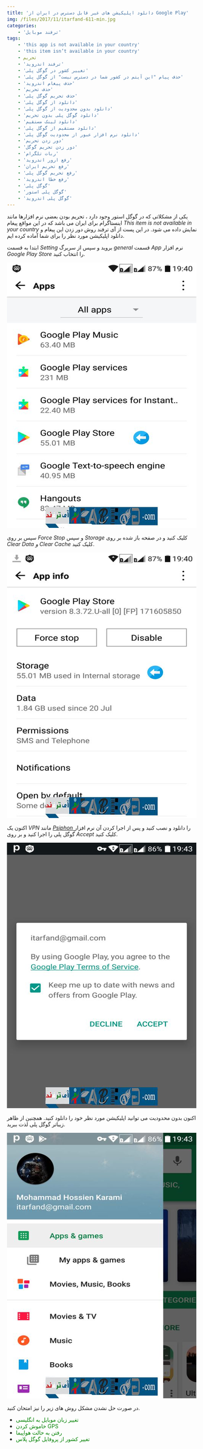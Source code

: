 ```yaml
---
title: 'دانلود اپلیکیشن های غیر قابل دسترس در ایران از Google Play'
img: /files/2017/11/itarfand-611-min.jpg
categories:
    - 'ترفند موبایل'
tags:
    - 'this app is not available in your country'
    - 'this item isn’t available in your country'
    - تحریم
    - 'ترفند اندروید'
    - 'تغییر کشور در گوگل پلی'
    - 'حذف پیام "این آیتم در کشور شما در دسترس نیست" از گوگل پلی'
    - 'حذف پیغام اندروید'
    - 'حذف تحریم'
    - 'حذف تحریم گوگل پلی'
    - 'دانلود از گوگل پلی'
    - 'دانلود بدون محدودیت از گوگل پلی'
    - 'دانلود گوگل پلی بدون تحریم'
    - 'دانلود لینک مستقیم'
    - 'دانلود مستقیم از گوگل پلی'
    - 'دانلود نرم افزار عبور از محدودیت گوگل پلی'
    - 'دور زدن تحریم'
    - 'دور زدن تحریم گوگل'
    - 'ربات تلگرام'
    - 'رفع ارور اندروید'
    - 'رفع تحریم ایران'
    - 'رفع تحریم گوگل پلی'
    - 'رفع خطا اندروید'
    - 'گوگل پلی'
    - 'گوگل پلی استور'
    - 'گوگل پلی اندروید'
---
```


یکی از مشکلاتی که در گوگل استور وجود دارد ، تحریم بودن بعضی نرم افزارها مانند اینستاگرام برای ایران می باشد که در این مواقع پیغام *This item is not available in your country* نمایش داده می شود. در این پست از آی ترفند روش دور زدن این پیغام و دانلود اپلیکیشن مورد نظر را برای شما آماده کرده ایم.

ابتدا به قسمت *Setting* بروید و سپس از سربرگ *general* قسمت *App* نرم افزار *Google Play Store* را انتخاب کنید.

![mhkarami97](/files/2017/11/itarfand-608-min.jpg)  

سپس بر روی *Force Stop* و سپس *Storage* کلیک کنید و در صفحه باز شده بر روی *Clear Data و Clear Cache* کلیک کنید.

![mhkarami97](/files/2017/11/itarfand-607-min.jpg)  

اکنون یک *VPN* مانند [*Psiphon* ](https://play.google.com/store/apps/details?id=com.psiphon3&hl=en)را دانلود و نصب کنید و پس از اجرا کردن آن نرم افزار گوگل پلی را اجرا کنید و بر روی *Accept* کلیک کنید.

![mhkarami97](/files/2017/11/itarfand-609-min.jpg)  

اکنون بدون محدودیت می توانید اپلیکیشن مورد نظر خود را دانلود کنید. همچنین از ظاهر زیباتر گوگل پلی لذت ببرید.

![mhkarami97](/files/2017/11/itarfand-610-min.jpg)  

در صورت حل نشدن مشکل روش های زیر را نیز امتحان کنید.

- <span style="color: #008000;">تغییر زبان موبایل به انگلیسی</span>
- <span style="color: #008000;">خاموش کردن GPS</span>
- <span style="color: #008000;">رفتن به حالت هواپیما</span>
- <span style="color: #008000;">تغییر کشور از پروفایل گوگل پلاس</span>